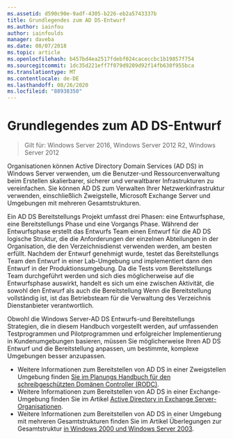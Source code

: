 ```yaml
---
ms.assetid: d590c90e-9adf-4305-b226-eb2a5743337b
title: Grundlegendes zum AD DS-Entwurf
ms.author: iainfou
author: iainfoulds
manager: daveba
ms.date: 08/07/2018
ms.topic: article
ms.openlocfilehash: b457bd4ea2517fdebf024caceccbc1b19857f754
ms.sourcegitcommit: 1dc35d221eff7f079d9209d92f14fb630f955bca
ms.translationtype: MT
ms.contentlocale: de-DE
ms.lasthandoff: 08/26/2020
ms.locfileid: "88938350"
---
```

# <a name="understanding-ad-ds-design"></a>Grundlegendes zum AD DS-Entwurf

> Gilt für: Windows Server 2016, Windows Server 2012 R2, Windows Server 2012

Organisationen können Active Directory Domain Services (AD DS) in Windows Server verwenden, um die Benutzer-und Ressourcenverwaltung beim Erstellen skalierbarer, sicherer und verwaltbarer Infrastrukturen zu vereinfachen. Sie können AD DS zum Verwalten Ihrer Netzwerkinfrastruktur verwenden, einschließlich Zweigstelle, Microsoft Exchange Server und Umgebungen mit mehreren Gesamtstrukturen.

Ein AD DS Bereitstellungs Projekt umfasst drei Phasen: eine Entwurfsphase, eine Bereitstellungs Phase und eine Vorgangs Phase. Während der Entwurfsphase erstellt das Entwurfs Team einen Entwurf für die AD DS logische Struktur, die die Anforderungen der einzelnen Abteilungen in der Organisation, die den Verzeichnisdienst verwenden werden, am besten erfüllt. Nachdem der Entwurf genehmigt wurde, testet das Bereitstellungs Team den Entwurf in einer Lab-Umgebung und implementiert dann den Entwurf in der Produktionsumgebung. Da die Tests vom Bereitstellungs Team durchgeführt werden und sich dies möglicherweise auf die Entwurfsphase auswirkt, handelt es sich um eine zwischen Aktivität, die sowohl den Entwurf als auch die Bereitstellung Wenn die Bereitstellung vollständig ist, ist das Betriebsteam für die Verwaltung des Verzeichnis Dienstanbieter verantwortlich.

Obwohl die Windows Server-AD DS Entwurfs-und Bereitstellungs Strategien, die in diesem Handbuch vorgestellt werden, auf umfassenden Testprogrammen und Pilotprogrammen und erfolgreicher Implementierung in Kundenumgebungen basieren, müssen Sie möglicherweise Ihren AD DS Entwurf und die Bereitstellung anpassen, um bestimmte, komplexe Umgebungen besser anzupassen.

- Weitere Informationen zum Bereitstellen von AD DS in einer Zweigstellen Umgebung finden [Sie im Planungs Handbuch für den schreibgeschützten Domänen Controller (RODC)](/previous-versions/windows/it-pro/windows-server-2008-r2-and-2008/dd734758(v=ws.10)).
- Weitere Informationen zum Bereitstellen von AD DS in einer Exchange-Umgebung finden Sie im Artikel [Active Directory in Exchange Server-Organisationen](/exchange/plan-and-deploy/active-directory/active-directory).
- Weitere Informationen zum Bereitstellen von AD DS in einer Umgebung mit mehreren Gesamtstrukturen finden Sie im Artikel Überlegungen zur Gesamtstruktur [in Windows 2000 und Windows Server 2003](/previous-versions/windows/it-pro/windows-server-2003/cc739395(v=ws.10)).
